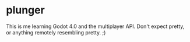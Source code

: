 # plunger
This is me learning Godot 4.0 and the multiplayer API.  Don't expect pretty, or anything remotely resembling pretty. ;)
